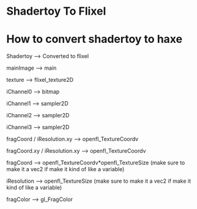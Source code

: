 # Shadertoy To Flixel

# How to convert shadertoy to haxe 

Shadertoy  --> Converted to flixel 


mainImage -->  main 


texture   -->  flixel_texture2D


iChannel0 -->  bitmap 


iChannel1 -->  sampler2D 


iChannel2 -->  sampler2D


iChannel3 -->  sampler2D


fragCoord / iResolution.xy --> openfl_TextureCoordv 


fragCoord.xy / iResolution.xy --> openfl_TextureCoordv 


fragCoord --> openfl_TextureCoordv*openfl_TextureSize (make sure to make it a vec2 if make it kind of like a variable)


iResolution --> openfl_TextureSize (make sure to make it a vec2 if make it kind of like a variable)


fragColor --> gl_FragColor 
